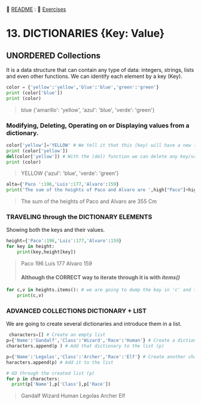:page_with_curl: [README](../README.md) : :pencil: [Exercises](/tests/indicetests.md) 

# 13. DICTIONARIES {Key: Value}

## UNORDERED Collections
It is a data structure that can contain any type of data: integers, strings, lists and even other functions.
We can identify each element by a key (Key).

```python
color = {'yellow':'yellow','blue':'blue','green':'green'}
print (color['blue'])
print (color)
```
>blue
>{'amarillo': 'yellow', 'azul': 'blue', 'verde': 'green'}

### Modifying, Deleting, Operating on or Displaying values ​​​​from a dictionary.

```python
color['yellow']='YELLOW' # We tell it that this (key) will have a new (value)
print (color['yellow'])
del(color['yellow']) # With the (del) function we can delete any key/value
print (color)
```
>YELLOW
>{'azul': 'blue', 'verde': 'green'} 

```python
alta={'Paco ':196,'Luis':177,'Alvaro':159}
print('The sum of the heights of Paco and Alvaro are ',high["Paco"]+high['Alvaro'],"Cm")  
```

>The sum of the heights of Paco and Alvaro are 355 Cm

### TRAVELING through the DICTIONARY ELEMENTS
Showing both the keys and their values.

```python
height={'Paco':196,'Luis':177,'Alvaro':159}
for key in height:
    print(key,height[key])
```
>Paco 196 Luis 177 Alvaro 159
>#### Although the CORRECT way to iterate through it is with _items()_

```python
for c,v in heights.items(): # we are going to dump the key in 'c' and the value in 'v'
    print(c,v)
```

### ADVANCED COLLECTIONS DICTIONARY + LIST
We are going to create several dictionaries and introduce them in a list.
```python
 characters=[] # Create an empty list
p={'Name':'Gandalf','Class':'Wizard','Race':'Human'} # Create a dictionary
characters.append(p ) # Add that dictionary to the list (p)

p={'Name':'Legolas','Class':'Archer','Race':'Elf'} # Create another character
haracters.append(p) # Add it to the list

# GO through the created list (p)
for p in characters:
  print(p['Name'],p['Class'],p['Race'])
```
>Gandalf Wizard Human
>Legolas Archer Elf
